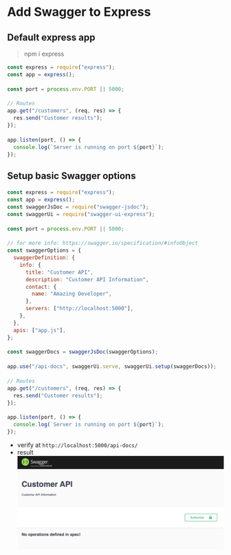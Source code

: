 # Add Swagger to Express
## Default express app
> npm i express
```javascript
const express = require("express");
const app = express();

const port = process.env.PORT || 5000;

// Routes
app.get("/customers", (req, res) => {
  res.send("Customer results");
});

app.listen(port, () => {
  console.log(`Server is running on port ${port}`);
});
```
## Setup basic Swagger options
```javascript
const express = require("express");
const app = express();
const swaggerJsDoc = require("swagger-jsdoc");
const swaggerUi = require("swagger-ui-express");

const port = process.env.PORT || 5000;

// for more info: https://swagger.io/specification/#infoObject
const swaggerOptions = {
  swaggerDefinition: {
    info: {
      title: "Customer API",
      description: "Customer API Information",
      contact: {
        name: "Amazing Developer",
      },
      servers: ["http://localhost:5000"],
    },
  },
  apis: ["app.js"],
};

const swaggerDocs = swaggerJsDoc(swaggerOptions);

app.use("/api-docs", swaggerUi.serve, swaggerUi.setup(swaggerDocs));

// Routes
app.get("/customers", (req, res) => {
  res.send("Customer results");
});

app.listen(port, () => {
  console.log(`Server is running on port ${port}`);
});
```
- verify at `http://localhost:5000/api-docs/`
- result
  ![Basic Swagger Setup](../../../images/basicSwaggerSetup.png)

